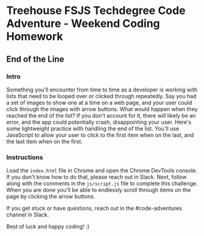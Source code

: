 
# Treehouse FSJS Techdegree Code Adventure - Weekend Coding Homework

## End of the Line

### Intro

Something you'll encounter from time to time as a developer is working with lists that need to be looped over or clicked through repeatedly.  Say you had a set of images to show one at a time on a web page, and your user could click through the images with arrow buttons.  What would happen when they reached the end of the list?  If you don't account for it, there will likely be an error, and the app could potentially crash, disappointing your user.  Here's some lightweight practice with handling the end of the list.  You'll use JavaScript to allow your user to click to the first item when on the last, and the last item when on the first.

### Instructions

Load the `index.html` file in Chrome and open the Chrome DevTools console.  If you don't know how to do that, please reach out in Slack.  Next, follow along with the comments in the `js/script.js` file to complete this challenge.  When you are done you'll be able to endlessly scroll through items on the page by clicking the arrow buttons.

If you get stuck or have questions, reach out in the #code-adventures channel in Slack.

Best of luck and happy coding! :)
